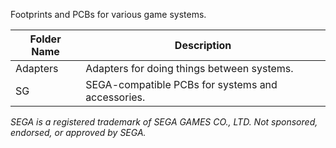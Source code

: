 Footprints and PCBs for various game systems.

| Folder Name       | Description                                                       |
| ----------------- | ----------------------------------------------------------------- |
| Adapters          | Adapters for doing things between systems.                        |
| SG                | SEGA-compatible PCBs for systems and accessories.                 |


*SEGA is a registered trademark of SEGA GAMES CO., LTD. Not sponsored, endorsed, or approved by SEGA.*

